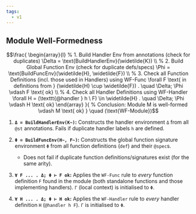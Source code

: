 ```yaml
---
tags:
  - v1
---
```


## Module Well-Formedness

```math
\frac{
  \begin{array}{l}
  % 1. Build Handler Env from annotations (check for duplicates)
  \Delta = \text{BuildHandlerEnv}(\widetilde{K}) \\
  % 2. Build Global Function Env (check for duplicate defs/specs)
  \Phi = \text{BuildFuncEnv}(\widetilde{H}, \widetilde{F}) \\
  % 3. Check all Function Definitions (incl. those used in Handlers) using WF-Func
  \forall F \text{ in definitions from } (\widetilde{H} \cup \widetilde{F}) . \quad \Delta; \Phi \vdash F \text{ ok} \\
  % 4. Check all Handler Definitions using WF-Handler
  \forall H = (\texttt{@handler } h \ F) \in \widetilde{H} . \quad \Delta; \Phi \vdash H \text{ ok}
  \end{array}
}{
  % Conclusion: Module M is well-formed
  \vdash M \text{ ok}
}
\quad (\text{WF-Module})
```


1. **`Δ = BuildHandlerEnv(K~)`:** Constructs the handler environment `Δ` from all `@st` annotations. Fails if duplicate handler labels `h` are defined.

2. **`Φ = BuildFuncEnv(H~, F~)`:** Constructs the global function signature environment `Φ` from all function definitions (`def`) and their `@spec`s. 
	- Does not fail if duplicate function definitions/signatures exist (for the same arity).

3. **`∀ F ... . Δ; Φ ⊢ F ok`:** Applies the `WF-Func` rule to _every_ function definition `F` found in the module (both standalone functions and those implementing handlers). `Γ` (local context) is initialised to `Φ`.

4. **`∀ H ... . Δ; Φ ⊢ H ok`:** Applies the `WF-Handler` rule to _every_ handler definition `H` (`@handler h F`). `Γ` is initialised to `Φ`.